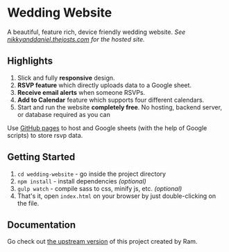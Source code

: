 # Wedding Website

A beautiful, feature rich, device friendly wedding website.
_See [nikkyanddaniel.thejosts.com](http://nikkyanddaniel.thejosts.com/) for the hosted site._

## Highlights

1. Slick and fully __responsive__ design.
2. __RSVP feature__ which directly uploads data to a Google sheet.
3. __Receive email alerts__ when someone RSVPs.
4. __Add to Calendar__ feature which supports four different calendars.
5. Start and run the website __completely free__. No hosting, backend server, or database required as you can

Use [GitHub pages](https://pages.github.com/) to host and Google sheets (with the help of Google scripts) to store rsvp data.

## Getting Started

1. `cd wedding-website` - go inside the project directory
2. `npm install` - install dependencies _(optional)_
3. `gulp watch` - compile sass to css, minify js, etc. _(optional)_
4. That's it, open `index.html` on your browser by just double-clicking on the file.

## Documentation

Go check out [the upstream version](https://github.com/rampatra/wedding-website) of this project created by Ram.
